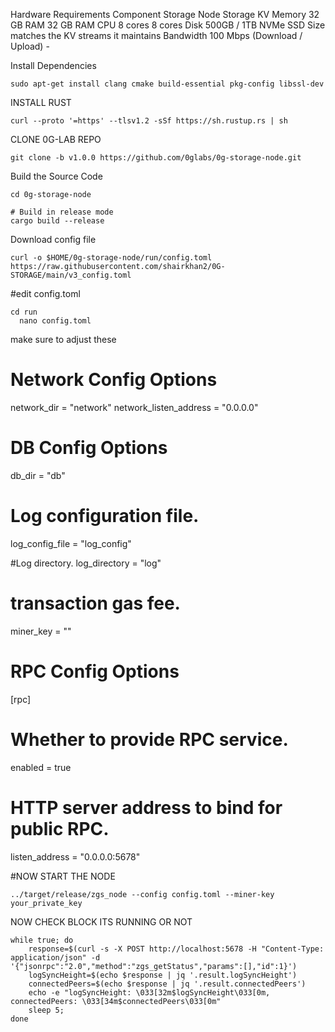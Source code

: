Hardware Requirements
Component	Storage Node	Storage KV
Memory	32 GB RAM	32 GB RAM
CPU	8 cores	8 cores
Disk	500GB / 1TB NVMe SSD	Size matches the KV streams it maintains
Bandwidth	100 Mbps (Download / Upload)	-




Install Dependencies

<pre><code>sudo apt-get install clang cmake build-essential pkg-config libssl-dev</code></pre>

INSTALL RUST

<pre><code>curl --proto '=https' --tlsv1.2 -sSf https://sh.rustup.rs | sh </code></pre>

CLONE 0G-LAB REPO

<pre><code>git clone -b v1.0.0 https://github.com/0glabs/0g-storage-node.git</code></pre>

Build the Source Code

<pre><code>cd 0g-storage-node

# Build in release mode
cargo build --release </code></pre>

Download config file

<pre><code>curl -o $HOME/0g-storage-node/run/config.toml https://raw.githubusercontent.com/shairkhan2/0G-STORAGE/main/v3_config.toml</code></pre>

#edit config.toml

<pre><code>cd run
  nano config.toml</code></pre>

make sure to adjust these
 # Network Config Options
network_dir = "network"
network_listen_address = "0.0.0.0"

 # DB Config Options
db_dir = "db"

 # Log configuration file.
log_config_file = "log_config"

 #Log directory.
log_directory = "log"

 # transaction gas fee.
miner_key = ""

 # RPC Config Options
[rpc]

 # Whether to provide RPC service.
 enabled = true

 # HTTP server address to bind for public RPC.
 listen_address = "0.0.0.0:5678"


 #NOW START THE NODE 

<pre><code>../target/release/zgs_node --config config.toml --miner-key your_private_key </code></pre>

NOW CHECK BLOCK ITS RUNNING OR NOT

<pre><code>while true; do
    response=$(curl -s -X POST http://localhost:5678 -H "Content-Type: application/json" -d '{"jsonrpc":"2.0","method":"zgs_getStatus","params":[],"id":1}')
    logSyncHeight=$(echo $response | jq '.result.logSyncHeight')
    connectedPeers=$(echo $response | jq '.result.connectedPeers')
    echo -e "logSyncHeight: \033[32m$logSyncHeight\033[0m, connectedPeers: \033[34m$connectedPeers\033[0m"
    sleep 5;
done</code></pre>
